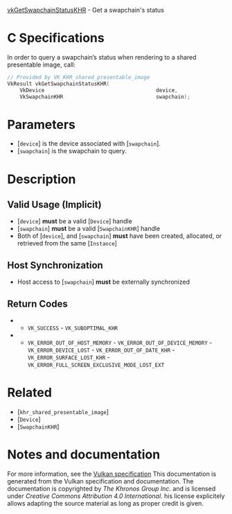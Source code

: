[vkGetSwapchainStatusKHR](https://www.khronos.org/registry/vulkan/specs/1.3-extensions/man/html/vkGetSwapchainStatusKHR.html) - Get a swapchain's status

# C Specifications
In order to query a swapchain’s status when rendering to a shared
presentable image, call:
```c
// Provided by VK_KHR_shared_presentable_image
VkResult vkGetSwapchainStatusKHR(
    VkDevice                                    device,
    VkSwapchainKHR                              swapchain);
```

# Parameters
- [`device`] is the device associated with [`swapchain`].
- [`swapchain`] is the swapchain to query.

# Description
## Valid Usage (Implicit)
-  [`device`] **must**  be a valid [`Device`] handle
-  [`swapchain`] **must**  be a valid [`SwapchainKHR`] handle
-    Both of [`device`], and [`swapchain`] **must**  have been created, allocated, or retrieved from the same [`Instance`]

## Host Synchronization
- Host access to [`swapchain`] **must**  be externally synchronized

## Return Codes
*   - `VK_SUCCESS`  - `VK_SUBOPTIMAL_KHR` 
*   - `VK_ERROR_OUT_OF_HOST_MEMORY`  - `VK_ERROR_OUT_OF_DEVICE_MEMORY`  - `VK_ERROR_DEVICE_LOST`  - `VK_ERROR_OUT_OF_DATE_KHR`  - `VK_ERROR_SURFACE_LOST_KHR`  - `VK_ERROR_FULL_SCREEN_EXCLUSIVE_MODE_LOST_EXT`

# Related
- [`khr_shared_presentable_image`]
- [`Device`]
- [`SwapchainKHR`]

# Notes and documentation
For more information, see the [Vulkan specification](https://www.khronos.org/registry/vulkan/specs/1.3-extensions/html/vkspec.html)
This documentation is generated from the Vulkan specification and documentation.
The documentation is copyrighted by *The Khronos Group Inc.* and is licensed under *Creative Commons Attribution 4.0 International*.
his license explicitely allows adapting the source material as long as proper credit is given.
        